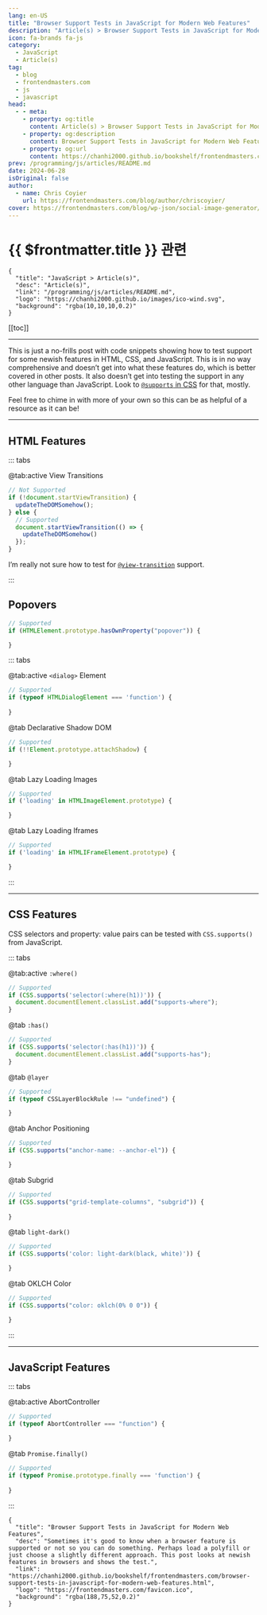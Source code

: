 ```yaml
---
lang: en-US
title: "Browser Support Tests in JavaScript for Modern Web Features"
description: "Article(s) > Browser Support Tests in JavaScript for Modern Web Features"
icon: fa-brands fa-js
category: 
  - JavaScript
  - Article(s)
tag: 
  - blog
  - frontendmasters.com
  - js
  - javascript
head:
  - - meta:
    - property: og:title
      content: Article(s) > Browser Support Tests in JavaScript for Modern Web Features
    - property: og:description
      content: Browser Support Tests in JavaScript for Modern Web Features
    - property: og:url
      content: https://chanhi2000.github.io/bookshelf/frontendmasters.com/browser-support-tests-in-javascript-for-modern-web-features.html
prev: /programming/js/articles/README.md
date: 2024-06-28
isOriginal: false
author: 
  - name: Chris Coyier
    url: https://frontendmasters.com/blog/author/chriscoyier/
cover: https://frontendmasters.com/blog/wp-json/social-image-generator/v1/image/2865
---
```


# {{ $frontmatter.title }} 관련

```component VPCard
{
  "title": "JavaScript > Article(s)",
  "desc": "Article(s)",
  "link": "/programming/js/articles/README.md",
  "logo": "https://chanhi2000.github.io/images/ico-wind.svg",
  "background": "rgba(10,10,10,0.2)"
}
```

[[toc]]

---

<SiteInfo
  name="Browser Support Tests in JavaScript for Modern Web Features"
  desc="Sometimes it's good to know when a browser feature is supported or not so you can do something. Perhaps load a polyfill or just choose a slightly different approach. This post looks at newish features in browsers and shows the test."
  url="https://frontendmasters.com/blog/browser-support-tests-in-javascript-for-modern-web-features"
  logo="https://frontendmasters.com/favicon.ico"
  preview="https://frontendmasters.com/blog/wp-json/social-image-generator/v1/image/2865"/>

This is just a no-frills post with code snippets showing how to test support for some newish features in HTML, CSS, and JavaScript. This is in no way comprehensive and doesn’t get into what these features do, which is better covered in other posts. It also doesn’t get into testing the support in any other language than JavaScript. Look to [<VPIcon icon="fa-brands fa-firefox"/>`@supports` in CSS](https://developer.mozilla.org/en-US/docs/Web/CSS/@supports) for that, mostly.

Feel free to chime in with more of your own so this can be as helpful of a resource as it can be!

---

## HTML Features

::: tabs

@tab:active View Transitions

<SiteInfo
  name="View Transitions API - Web APIs | MDN"
  desc="The View Transitions API provides a mechanism for easily creating animated transitions between different website views. This includes animating between DOM states in a single-page app (SPA), and animating the navigation between documents in a multi-page app (MPA)."
  url="https://developer.mozilla.org/en-US/docs/Web/API/View_Transitions_API/"
  logo="https://developer.mozilla.org/favicon-48x48.bc390275e955dacb2e65.png"
  preview="https://developer.mozilla.org/mdn-social-share.d893525a4fb5fb1f67a2.png"/>

```js
// Not Supported
if (!document.startViewTransition) {
  updateTheDOMSomehow();
} else {
  // Supported
  document.startViewTransition(() => {
    updateTheDOMSomehow()
  });
}
```

I’m really not sure how to test for [`@view-transition`](https://developer.mozilla.org/en-US/docs/Web/CSS/@view-transition) support.

<SiteInfo
  name="@view-transition - CSS: Cascading Style Sheets | MDN"
  desc="The @view-transition CSS at-rule is used to opt in the current and destination documents to undergo a view transition, in the case of a cross-document navigation."
  url="https://developer.mozilla.org/en-US/docs/Web/CSS/@view-transition/"
  logo="https://developer.mozilla.org/favicon-48x48.bc390275e955dacb2e65.png"
  preview="https://developer.mozilla.org/mdn-social-share.d893525a4fb5fb1f67a2.png"/>

:::

## Popovers

<SiteInfo
  name="Popover API - Web APIs | MDN"
  desc="The Popover API provides developers with a standard, consistent, flexible mechanism for displaying popover content on top of other page content. Popover content can be controlled either declaratively using HTML attributes, or via JavaScript."
  url="https://developer.mozilla.org/en-US/docs/Web/API/Popover_API/"
  logo="https://developer.mozilla.org/favicon-48x48.bc390275e955dacb2e65.png"
  preview="https://developer.mozilla.org/mdn-social-share.d893525a4fb5fb1f67a2.png"/>

```js
// Supported
if (HTMLElement.prototype.hasOwnProperty("popover")) {

}
```

::: tabs

@tab:active <code>\<dialog\></code> Element

<SiteInfo
  name="<dialog>: The Dialog element - HTML: HyperText Markup Language | MDN"
  desc="The <dialog> HTML element represents a modal or non-modal dialog box or other interactive component, such as a dismissible alert, inspector, or subwindow."
  url="https://developer.mozilla.org/en-US/docs/Web/HTML/Element/dialog/"
  logo="https://developer.mozilla.org/favicon-48x48.bc390275e955dacb2e65.png"
  preview="https://developer.mozilla.org/mdn-social-share.d893525a4fb5fb1f67a2.png"/>

```js
// Supported
if (typeof HTMLDialogElement === 'function') {
 
}
```

@tab Declarative Shadow DOM

<SiteInfo
  name="Declarative Shadow DOM |web.dev"
  desc="Declarative Shadow DOM is a new way to implement and use Shadow DOM directly in HTML."
  url="https://web.dev/articles/declarative-shadow-dom/"
  logo="https://gstatic.com/devrel-devsite/prod/vb4766d511641fb9a17edf27ece72c6c6ca056c75a92d2c9b1f18896d7eaaa135/web/images/favicon.png"
  preview="https://web.dev/images/social-wide.jpg"/>

```js
// Supported
if (!!Element.prototype.attachShadow) {

}
```

@tab Lazy Loading Images

<SiteInfo
  name="<img>: The Image Embed element - HTML: HyperText Markup Language | MDN"
  desc="The <img> HTML element embeds an image into the document."
  url="https://developer.mozilla.org/en-US/docs/Web/HTML/Element/img/"
  logo="https://developer.mozilla.org/favicon-48x48.bc390275e955dacb2e65.png"
  preview="https://developer.mozilla.org/mdn-social-share.d893525a4fb5fb1f67a2.png"/>

```js
// Supported
if ('loading' in HTMLImageElement.prototype) {

}
```

@tab Lazy Loading Iframes

<SiteInfo
  name="<iframe>: The Inline Frame element - HTML: HyperText Markup Language | MDN"
  desc="The <iframe> HTML element represents a nested browsing context, embedding another HTML page into the current one."
  url="https://developer.mozilla.org/en-US/docs/Web/HTML/Element/iframe/"
  logo="https://developer.mozilla.org/favicon-48x48.bc390275e955dacb2e65.png"
  preview="https://developer.mozilla.org/mdn-social-share.d893525a4fb5fb1f67a2.png"/>

```js
// Supported
if ('loading' in HTMLIFrameElement.prototype) {

}
```

:::

---

## CSS Features

CSS selectors and property: value pairs can be tested with `CSS.supports()` from JavaScript.

::: tabs

@tab:active <code>:where()</code>

<SiteInfo
  name=":where() - CSS: Cascading Style Sheets | MDN"
  desc="The :where() CSS pseudo-class function takes a selector list as its argument, and selects any element that can be selected by one of the selectors in that list."
  url="https://developer.mozilla.org/en-US/docs/Web/CSS/:where/"
  logo="https://developer.mozilla.org/favicon-48x48.bc390275e955dacb2e65.png"
  preview="https://developer.mozilla.org/mdn-social-share.d893525a4fb5fb1f67a2.png"/>

```js
// Supported
if (CSS.supports('selector(:where(h1))')) {
  document.documentElement.classList.add("supports-where");
}
```

@tab <code>:has()</code>

<SiteInfo
  name=":has() - CSS: Cascading Style Sheets | MDN"
  desc="The functional :has() CSS pseudo-class represents an element if any of the relative selectors that are passed as an argument match at least one element when anchored against this element. This pseudo-class presents a way of selecting a parent element or a previous sibling element with respect to a reference element by taking a relative selector list as an argument."
  url="https://developer.mozilla.org/en-US/docs/Web/CSS/:has/"
  logo="https://developer.mozilla.org/favicon-48x48.bc390275e955dacb2e65.png"
  preview="https://developer.mozilla.org/mdn-social-share.d893525a4fb5fb1f67a2.png"/>

```js
// Supported
if (CSS.supports('selector(:has(h1))')) {
  document.documentElement.classList.add("supports-has");
}
```

@tab <code>@layer</code>

<SiteInfo
  name="@layer - CSS: Cascading Style Sheets | MDN"
  desc="The @layer CSS at-rule is used to declare a cascade layer and can also be used to define the order of precedence in case of multiple cascade layers."
  url="https://developer.mozilla.org/en-US/docs/Web/CSS/@layer/"
  logo="https://developer.mozilla.org/favicon-48x48.bc390275e955dacb2e65.png"
  preview="https://developer.mozilla.org/mdn-social-share.d893525a4fb5fb1f67a2.png"/>

```js
// Supported
if (typeof CSSLayerBlockRule !== "undefined") {

}
```

@tab Anchor Positioning

<SiteInfo
  name="CSS anchor positioning - CSS: Cascading Style Sheets | MDN"
  desc="The CSS anchor positioning module defines features that allow you to tether elements together. Certain elements are defined as anchor elements; anchor-positioned elements can then have their size and position set based on the size and location of the anchor elements to which they are bound."
  url="https://developer.mozilla.org/en-US/docs/Web/CSS/CSS_anchor_positioning/"
  logo="https://developer.mozilla.org/favicon-48x48.bc390275e955dacb2e65.png"
  preview="https://developer.mozilla.org/mdn-social-share.d893525a4fb5fb1f67a2.png"/>

```js
// Supported
if (CSS.supports("anchor-name: --anchor-el")) {

}
```

@tab Subgrid

<SiteInfo
  name="Subgrid - CSS: Cascading Style Sheets | MDN"
  desc="Level 2 of the CSS grid layout specification includes a subgrid value for grid-template-columns and grid-template-rows. This guide details what subgrid does and gives some use cases and design patterns that the feature solves."
  url="https://developer.mozilla.org/en-US/docs/Web/CSS/CSS_grid_layout/Subgrid/"
  logo="https://developer.mozilla.org/favicon-48x48.bc390275e955dacb2e65.png"
  preview="https://developer.mozilla.org/mdn-social-share.d893525a4fb5fb1f67a2.png"/>

```js
// Supported
if (CSS.supports("grid-template-columns", "subgrid")) {
  
}
```

@tab <code>light-dark()</code>

<SiteInfo
  name="light-dark() - CSS: Cascading Style Sheets | MDN"
  desc="The light-dark() CSS <color> function enables setting two colors for a property - returning one of the two colors options by detecting if the developer has set a light or dark color scheme or the user has requested light or dark color theme - without needing to encase the theme colors within a prefers-color-scheme media feature query.
  Users are able to indicate their color-scheme preference through their operating system settings (e.g. light or dark mode) or their user agent settings. The light-dark() function enables providing two color values where any <color> value is accepted. The light-dark() CSS color function returns the first value if the user's preference is set to light or if no preference is set and the second value if the user's preference is set to dark."
  url="https://developer.mozilla.org/en-US/docs/Web/CSS/color_value/light-dark/"
  logo="https://developer.mozilla.org/favicon-48x48.bc390275e955dacb2e65.png"
  preview="https://developer.mozilla.org/mdn-social-share.d893525a4fb5fb1f67a2.png"/>

```js
// Supported
if (CSS.supports('color: light-dark(black, white)')) {

}
```

@tab OKLCH Color

<SiteInfo
  name="oklch() - CSS: Cascading Style Sheets | MDN"
  desc="The oklch() functional notation expresses a given color in the Oklab color space. oklch() is the cylindrical form of oklab(), using the same L axis, but with polar Chroma (C) and Hue (h) coordinates."
  url="https://developer.mozilla.org/en-US/docs/Web/CSS/color_value/oklch/"
  logo="https://developer.mozilla.org/favicon-48x48.bc390275e955dacb2e65.png"
  preview="https://developer.mozilla.org/mdn-social-share.d893525a4fb5fb1f67a2.png"/>

```js
// Supported
if (CSS.supports("color: oklch(0% 0 0")) {

}
```

:::

---

## JavaScript Features

::: tabs

@tab:active AbortController

<SiteInfo
  name="AbortController - Web APIs | MDN"
  desc="The AbortController interface represents a controller object that allows you to abort one or more Web requests as and when desired."
  url="https://developer.mozilla.org/en-US/docs/Web/API/AbortController/"
  logo="https://developer.mozilla.org/favicon-48x48.bc390275e955dacb2e65.png"
  preview="https://developer.mozilla.org/mdn-social-share.d893525a4fb5fb1f67a2.png"/>

```js
// Supported
if (typeof AbortController === "function") {

}
```

@tab <code>Promise.finally()</code>

<SiteInfo
  name="Promise.prototype.finally() - JavaScript | MDN"
  desc="The finally() method of Promise instances schedules a function to be called when the promise is settled (either fulfilled or rejected). It immediately returns another Promise object, allowing you to chain calls to other promise methods."
  url="https://developer.mozilla.org/en-US/docs/Web/JavaScript/Reference/Global_Objects/Promise/finally/"
  logo="https://developer.mozilla.org/favicon-48x48.bc390275e955dacb2e65.png"
  preview="https://developer.mozilla.org/mdn-social-share.d893525a4fb5fb1f67a2.png"/>

```js
// Supported
if (typeof Promise.prototype.finally === 'function') {
  
}
```

:::

<!-- TODO: add ARTICLE CARD -->
```component VPCard
{
  "title": "Browser Support Tests in JavaScript for Modern Web Features",
  "desc": "Sometimes it's good to know when a browser feature is supported or not so you can do something. Perhaps load a polyfill or just choose a slightly different approach. This post looks at newish features in browsers and shows the test.",
  "link": "https://chanhi2000.github.io/bookshelf/frontendmasters.com/browser-support-tests-in-javascript-for-modern-web-features.html",
  "logo": "https://frontendmasters.com/favicon.ico",
  "background": "rgba(188,75,52,0.2)"
}
```

